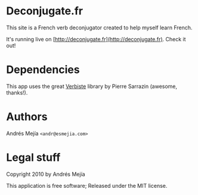 # Deconjugate.fr

This site is a French verb deconjugator created to help myself learn French.

It's running live on [http://deconjugate.fr](http://deconjugate.fr). Check it out!

# Dependencies

This app uses the great [Verbiste](http://sarrazip.com/dev/verbiste.html) library by Pierre Sarrazin (awesome, thanks!).
  
# Authors

Andrés Mejía `<andr@esmejia.com>`

# Legal stuff

Copyright 2010 by Andrés Mejía

This application is free software; Released under the MIT license.

